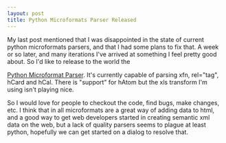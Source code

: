 ```yaml
---
layout: post
title: Python Microformats Parser Released
---
```


My last post mentioned that I was disappointed in the state of current python microformats parsers, and that I had some plans to fix that. A week or so later, and many iterations I've arrived at something I feel pretty good about. So I'd like to release to the world the 

<a href="http://microformats.googlecode.com/svn/code/python/microformats-parser/">Python Microformat Parser</a>. It's currently capable of parsing xfn, rel="tag", hCard and hCal. There is "support" for hAtom but the xls transform I'm using isn't playing nice.

So I would love for people to checkout the code, find bugs, make changes, etc. I think that in all microformats are a great way of adding data to html, and a good way to get web developers started in creating semantic xml data on the web, but a lack of quality parsers seems to plague at least python, hopefully we can get started on a dialog to resolve that.
